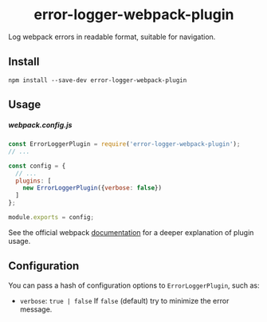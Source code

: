 <h1 align="center">error-logger-webpack-plugin</h1>

Log webpack errors in readable format, suitable for navigation.

## Install

```
npm install --save-dev error-logger-webpack-plugin
```

## Usage ##

##### webpack.config.js #####
```js
const ErrorLoggerPlugin = require('error-logger-webpack-plugin');
// ...

const config = {
  // ...
  plugins: [
    new ErrorLoggerPlugin({verbose: false})
  ]
};

module.exports = config;
```

See the official webpack [documentation](https://webpack.js.org/concepts/plugins/#usage) for a deeper explanation of plugin usage.

## Configuration ##

You can pass a hash of configuration options to `ErrorLoggerPlugin`, such as:
* `verbose`: `true | false` If `false` (default) try to minimize the error message.

